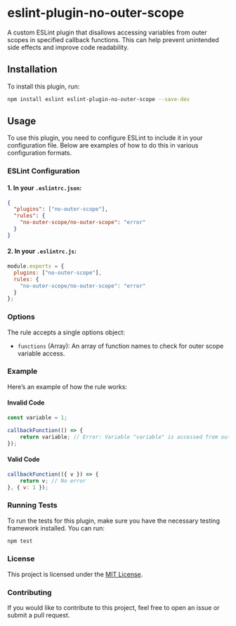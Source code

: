 # eslint-plugin-no-outer-scope

A custom ESLint plugin that disallows accessing variables from outer scopes in specified callback functions. This can help prevent unintended side effects and improve code readability.

## Installation

To install this plugin, run:

```bash
npm install eslint eslint-plugin-no-outer-scope --save-dev
```

## Usage

To use this plugin, you need to configure ESLint to include it in your configuration file. Below are examples of how to do this in various configuration formats.

### ESLint Configuration

#### 1. In your `.eslintrc.json`:

```json
{
  "plugins": ["no-outer-scope"],
  "rules": {
    "no-outer-scope/no-outer-scope": "error"
  }
}
```

#### 2. In your `.eslintrc.js`:

```javascript
module.exports = {
  plugins: ["no-outer-scope"],
  rules: {
    "no-outer-scope/no-outer-scope": "error"
  }
};
```

### Options

The rule accepts a single options object:

- `functions` (Array<String>): An array of function names to check for outer scope variable access.

### Example

Here’s an example of how the rule works:

#### Invalid Code

```javascript
const variable = 1;

callbackFunction(() => {
    return variable; // Error: Variable "variable" is accessed from outer scope.
});
```

#### Valid Code

```javascript
callbackFunction(({ v }) => {
    return v; // No error
}, { v: 1 });
```

### Running Tests

To run the tests for this plugin, make sure you have the necessary testing framework installed. You can run:

```bash
npm test
```

### License

This project is licensed under the [MIT License](LICENSE).

### Contributing

If you would like to contribute to this project, feel free to open an issue or submit a pull request.